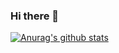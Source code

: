 ### Hi there 👋
[![Anurag's github stats](https://github-readme-stats.vercel.app/api?username=nanaten)](https://github.com/anuraghazra/github-readme-stats)
<!--
**nanaten/nanaten** is a ✨ _special_ ✨ repository because its `README.md` (this file) appears on your GitHub profile.

Here are some ideas to get you started:

- 🔭 I’m currently working on ...
- 🌱 I’m currently learning ...
- 👯 I’m looking to collaborate on ...
- 🤔 I’m looking for help with ...
- 💬 Ask me about ...
- 📫 How to reach me: ...
- 😄 Pronouns: ...
- ⚡ Fun fact: ...
-->

